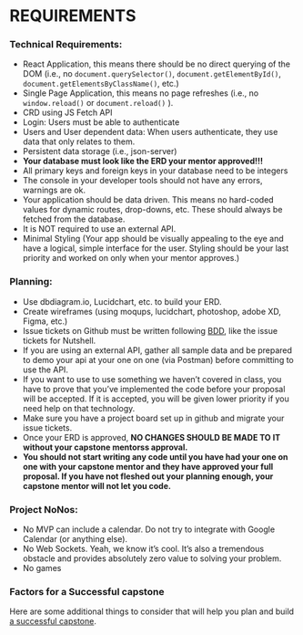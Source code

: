 # REQUIREMENTS
### Technical Requirements:
* React Application, this means there should be no direct querying of the DOM (i.e., no `document.querySelector()`, `document.getElementById()`, `document.getElementsByClassName()`, etc.)
* Single Page Application, this means no page refreshes (i.e., no `window.reload()` or `document.reload()` ).
* CRD using JS Fetch API
* Login: Users must be able to authenticate
* Users and User dependent data: When users authenticate, they use data that only relates to them.
* Persistent data storage (i.e., json-server)
* **Your database must look like the ERD your mentor approved!!!**
* All primary keys and foreign keys in your database need to be integers
* The console in your developer tools should not have any errors, warnings are ok.
* Your application should be data driven. This means no hard-coded values for dynamic routes, drop-downs, etc. These should always be fetched from the database.
* It is NOT required to use an external API.
* Minimal Styling (Your app should be visually appealing to the eye and have a logical, simple interface for the user. Styling should be your last priority and worked on only when your mentor approves.)
### Planning:
* Use dbdiagram.io, Lucidchart, etc. to build your ERD.
* Create wireframes (using moqups, lucidchart, photoshop, adobe XD, Figma, etc.)
* Issue tickets on Github must be written following [BDD](https://en.wikipedia.org/wiki/Behavior-driven_development#Behavioral_specifications), like the issue tickets for Nutshell.
* If you are using an external API, gather all sample data and be prepared to demo your api at your one on one (via Postman) before committing to use the API.
* If you want to use to use something we haven’t covered in class, you have to prove that you’ve implemented the code before your proposal will be accepted. If it is accepted, you will be given lower priority if you need help on that technology.
* Make sure you have a project board set up in github and migrate your issue tickets.
* Once your ERD is approved, **NO CHANGES SHOULD BE MADE TO IT without your capstone mentorss approval.**
* **You should not start writing any code until you have had your one on one with your capstone mentor and they have approved your full proposal. If you have not fleshed out your planning enough, your capstone mentor will not let you code.**
### Project NoNos:
* No MVP can include a calendar. Do not try to integrate with Google Calendar (or anything else).
* No Web Sockets. Yeah, we know it’s cool. It’s also a tremendous obstacle and provides absolutely zero value to solving your problem.
* No games
### Factors for a Successful capstone
Here are some additional things to consider that will help you plan and build [a successful capstone](https://docs.google.com/presentation/d/1yND0ZBCrKyz5PnDujtE1IL74MQ5D_xNNzwtzpOAmOLo/edit?usp=sharing).
